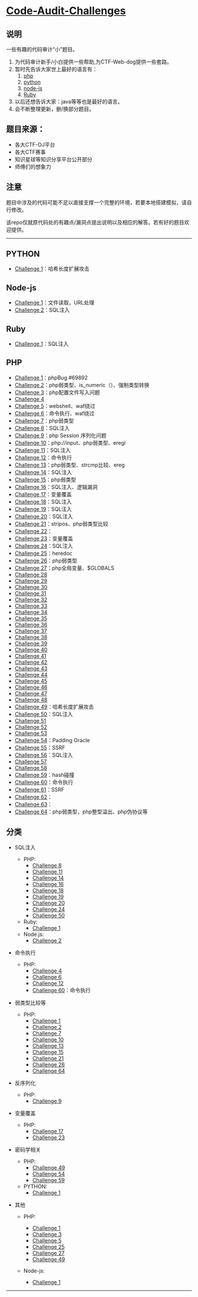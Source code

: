 # [Code-Audit-Challenges](https://github.com/CHYbeta/Code-Audit-Challenges)

## 说明
一些有趣的代码审计“小”题目。

1. 为代码审计新手/小白提供一些帮助,为CTF-Web-dog提供一些套路。
2. 暂时先告诉大家世上最好的语言有：
     1. [php](https://github.com/CHYbeta/Code-Audit-Challenges#php)
     2. [python](https://github.com/CHYbeta/Code-Audit-Challenges#python)
     3. [node-js](https://github.com/CHYbeta/Code-Audit-Challenges#node-js)
     4. [Ruby](https://github.com/CHYbeta/Code-Audit-Challenges#ruby)
3. 以后还想告诉大家：java等等也是最好的语言。
4. 会不断整理更新，删/换部分题目。

## 题目来源：
+ 各大CTF-OJ平台
+ 各大CTF赛事
+ 知识星球等知识分享平台公开部分
+ 师傅们的想象力

## 注意
题目中涉及的代码可能不足以直接支撑一个完整的环境，若要本地搭建模拟，请自行修改。

该repo仅就原代码处的有趣点/漏洞点提出说明以及相应的解答。若有好的题目欢迎提供。

---
## PYTHON 
* [Challenge 1](python/challenge-1.md)：哈希长度扩展攻击

## Node-js
* [Challenge 1](node-js/challenge-1.md)：文件读取，URL处理
* [Challenge 2](node-js/challenge-2.md)：SQL注入


## Ruby
* [Challenge 1](ruby/challenge-1.md)：SQL注入

## PHP
* [Challenge 1](php/challenge-1.md)：phpBug #69892
* [Challenge 2](php/challenge-2.md)：php弱类型、is_numeric（）、强制类型转换
* [Challenge 3](php/challenge-3.md)：php配置文件写入问题
* [Challenge 4](php/challenge-4.md)
* [Challenge 5](php/challenge-5.md)：webshell、waf绕过
* [Challenge 6](php/challenge-6.md)：命令执行、waf绕过
* [Challenge 7](php/challenge-7.md)：php弱类型
* [Challenge 8](php/challenge-8.md)：SQL注入
* [Challenge 9](php/challenge-9.md)：php Session 序列化问题
* [Challenge 10](php/challenge-10.md)：php://input、php弱类型、eregi
* [Challenge 11](php/challenge-11.md)：SQL注入
* [Challenge 12](php/challenge-12.md)：命令执行
* [Challenge 13](php/challenge-13.md)：php弱类型、strcmp比较、ereg
* [Challenge 14](php/challenge-14.md)：SQL注入
* [Challenge 15](php/challenge-15.md)：php弱类型
* [Challenge 16](php/challenge-16.md)：SQL注入、逻辑漏洞
* [Challenge 17](php/challenge-17.md)：变量覆盖
* [Challenge 18](php/challenge-18.md)：SQL注入
* [Challenge 19](php/challenge-19.md)：SQL注入
* [Challenge 20](php/challenge-20.md)：SQL注入
* [Challenge 21](php/challenge-21.md)：stripos、php弱类型比较
* [Challenge 22](php/challenge-22.md)： 
* [Challenge 23](php/challenge-23.md)：变量覆盖
* [Challenge 24](php/challenge-24.md)：SQL注入
* [Challenge 25](php/challenge-25.md)：heredoc
* [Challenge 26](php/challenge-26.md)：php弱类型
* [Challenge 27](php/challenge-27.md)：php全局变量、$GLOBALS
* [Challenge 28](php/challenge-28.md)
* [Challenge 29](php/challenge-29.md)
* [Challenge 30](php/challenge-30.md)
* [Challenge 31](php/challenge-31.md)
* [Challenge 32](php/challenge-32.md)
* [Challenge 33](php/challenge-33.md)
* [Challenge 34](php/challenge-34.md)
* [Challenge 35](php/challenge-35.md)
* [Challenge 36](php/challenge-36.md)
* [Challenge 37](php/challenge-37.md)
* [Challenge 38](php/challenge-38.md)
* [Challenge 39](php/challenge-39.md)
* [Challenge 40](php/challenge-40.md)
* [Challenge 41](php/challenge-41.md)
* [Challenge 42](php/challenge-42.md)
* [Challenge 43](php/challenge-43.md)
* [Challenge 44](php/challenge-44.md)
* [Challenge 45](php/challenge-45.md)
* [Challenge 46](php/challenge-46.md)
* [Challenge 47](php/challenge-47.md)
* [Challenge 48](php/challenge-48.md)
* [Challenge 49](php/challenge-49.md)：哈希长度扩展攻击
* [Challenge 50](php/challenge-50.md)：SQL注入
* [Challenge 51](php/challenge-51.md)
* [Challenge 52](php/challenge-52.md)
* [Challenge 53](php/challenge-53.md)
* [Challenge 54](php/challenge-54.md)：Padding Oracle
* [Challenge 55](php/challenge-55.md)：SSRF
* [Challenge 56](php/challenge-56.md)：SQL注入
* [Challenge 57](php/challenge-57.md)
* [Challenge 58](php/challenge-58.md)
* [Challenge 59](php/challenge-59.md)：hash碰撞
* [Challenge 60](php/challenge-60.md)：命令执行
* [Challenge 61](php/challenge-61.md)：SSRF
* [Challenge 62](php/challenge-62.md)：
* [Challenge 63](php/challenge-63.md)：
* [Challenge 64](php/challenge-64.md)：php弱类型，php整型溢出、php伪协议等





## 分类
+ SQL注入
    + PHP:
        + [Challenge 8](php/challenge-8.md)
        + [Challenge 11](php/challenge-11.md)
        + [Challenge 14](php/challenge-14.md)
        + [Challenge 16](php/challenge-16.md)
        + [Challenge 18](php/challenge-18.md) 
        + [Challenge 19](php/challenge-19.md) 
        + [Challenge 20](php/challenge-20.md)
        + [Challenge 24](php/challenge-24.md)
        + [Challenge 50](php/challenge-50.md)
    + Ruby:
        + [Challenge 1](ruby/challenge-1.md)
    + Node.js:
        + [Challenge 2](node-js/challenge-2.md)
+ 命令执行
    + PHP:
        + [Challenge 4](php/challenge-4.md)
        + [Challenge 6](php/challenge-6.md)
        + [Challenge 12](php/challenge-12.md)
        + [Challenge 60](php/challenge-60.md)：命令执行

+ 弱类型比较等
    + PHP:
        + [Challenge 1](php/challenge-1.md)
        + [Challenge 2](php/challenge-2.md)
        + [Challenge 7](php/challenge-7.md)
        + [Challenge 10](php/challenge-10.md)
        + [Challenge 13](php/challenge-13.md)
        + [Challenge 15](php/challenge-15.md)
        + [Challenge 21](php/challenge-21.md)
        + [Challenge 26](php/challenge-26.md)
        + [Challenge 64](php/challenge-64.md)
+ 反序列化
    + PHP:
        + [Challenge 9](php/challenge-9.md)
+ 变量覆盖
    + PHP:
        + [Challenge 17](php/challenge-17.md)
        + [Challenge 23](php/challenge-23.md)
+ 密码学相关
    + PHP:
        + [Challenge 49](php/challenge-49.md)
        + [Challenge 54](php/challenge-54.md)
        + [Challenge 59](php/challenge-59.md)
    + PYTHON:
        + [Challenge 1](python/challenge-1.md)
+ 其他
    + PHP:
        + [Challenge 1](php/challenge-1.md)
        + [Challenge 3](php/challenge-3.md)
        + [Challenge 5](php/challenge-5.md)
        + [Challenge 25](php/challenge-25.md)
        + [Challenge 27](php/challenge-27.md)
        + [Challenge 49](php/challenge-49.md)
        
    + Node-js:
        + [Challenge 1](node-js/challenge-1.md)
---




